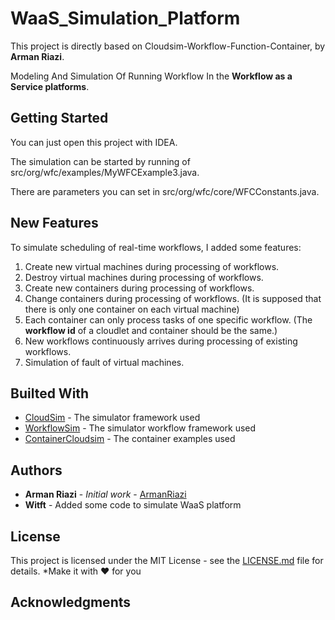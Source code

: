 # WaaS_Simulation_Platform
This project is directly based on Cloudsim-Workflow-Function-Container, by **Arman Riazi**. 

Modeling And Simulation Of Running Workflow In the **Workflow as a Service platforms**.

## Getting Started

You can just open this project with IDEA.

The simulation can be started by running of src/org/wfc/examples/MyWFCExample3.java.

There are parameters you can set in src/org/wfc/core/WFCConstants.java.

## New Features

To simulate scheduling of real-time workflows, I added some features:

1. Create new virtual machines during processing of workflows.
2. Destroy virtual machines during processing of workflows.
3. Create new containers during processing of workflows.
4. Change containers during processing of workflows. (It is supposed that there is only one container on each virtual machine)
5. Each container can only process tasks of one specific workflow. (The **workflow id** of a cloudlet and container should be the same.)
6. New workflows continuously arrives during processing of existing workflows.
7. Simulation of fault of virtual machines.

## Builted With

* [CloudSim](https://github.com/Cloudslab/cloudsim) - The simulator framework used
* [WorkflowSim](https://github.com/WorkflowSim/) - The simulator workflow framework used
* [ContainerCloudsim](https://github.com/Cloudslab/cloudsim/tree/master/modules/cloudsim-examples/src/main/java/org/cloudbus/cloudsim/examples/container) - The container examples used

## Authors

* **Arman Riazi** - *Initial work* - [ArmanRiazi](https://github.com/armanriazi/)
* **Witft** - Added some code to simulate WaaS platform

## License

This project is licensed under the MIT License - see the [LICENSE.md](LICENSE.md) file for details.
*Make it with ❤️ for you

## Acknowledgments
